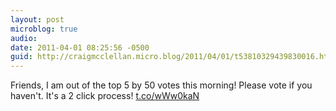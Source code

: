 ```yaml
---
layout: post
microblog: true
audio: 
date: 2011-04-01 08:25:56 -0500
guid: http://craigmcclellan.micro.blog/2011/04/01/t53810329439830016.html
---
```

Friends, I am out of the top 5 by 50 votes this morning!  Please vote if you haven't.  It's a 2 click process! [t.co/wWw0kaN](http://t.co/wWw0kaN)
